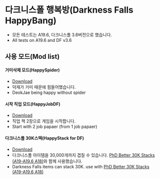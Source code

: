 # 다크니스폴 행복방(Darkness Falls HappyBang)

* 모든 테스트는 A19.6, 다크니스폴 3.6버전으로 했습니다.
* All tests on A19.6 and DF v3.6

## 사용 모드(Mod list)

#### 거미삭제 모드(HappySpider)
 * [Download](https://github.com/Zuxico3219-Gmail/Darkness-Falls-HappyBang/releases/download/HappySpider/9-HappySpider.zip)
 * 덕재가 거미 때문에 힘들어했습니다.
 * DeokJae being happy without spider
#### 시작 직업 모드(HappyJobDF)
 * [Download](https://github.com/Zuxico3219-Gmail/Darkness-Falls-HappyBang/releases/download/HappyJobDF/9-HappyJobDF.zip)
 * 직업 책 2장으로 게임을 시작합니다.
 * Start with 2 job papaer (from 1 job papaer)
#### 다크니스폴 30K스택(HappyStack for DF)
 * [Download](https://github.com/Zuxico3219-Gmail/Darkness-Falls-HappyBang/releases/download/HappyStack/9-HappyStack.for.DF.zip)
 * 다크니스폴 아이템을 30,000개까지 겹칠 수 있습니다. [PhD Better 30K Stacks (A19-A19.6 A18)](https://www.nexusmods.com/7daystodie/mods/575)와 함께 사용했습니다.
 * Darkness Falls items can stack 30K. use with [PhD Better 30K Stacks (A19-A19.6 A18)](https://www.nexusmods.com/7daystodie/mods/575)
